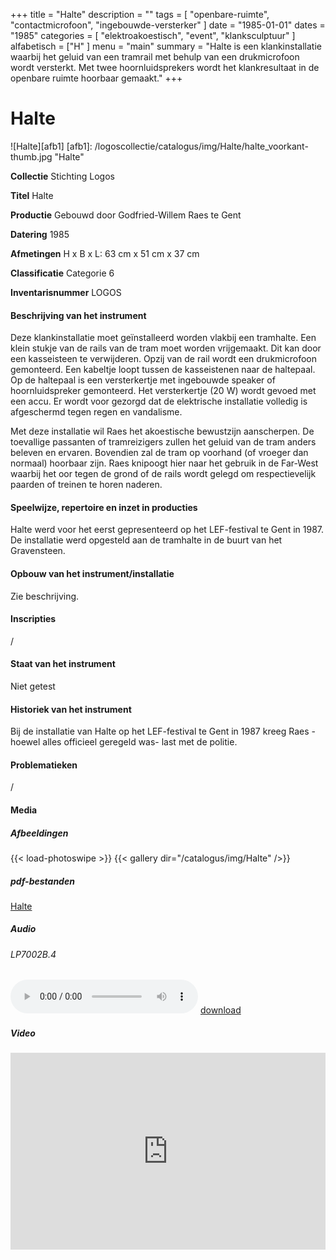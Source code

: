 +++
title = "Halte"
description = ""
tags = [
"openbare-ruimte",
"contactmicrofoon",
"ingebouwde-versterker"
]
date = "1985-01-01"
dates = "1985"
categories = [
    "elektroakoestisch",
    "event",
    "klanksculptuur"
]
alfabetisch = ["H"
]
menu = "main"
summary = "Halte is een klankinstallatie waarbij het geluid van een tramrail met behulp van een drukmicrofoon wordt versterkt. Met twee hoornluidsprekers wordt het klankresultaat in de openbare ruimte hoorbaar gemaakt."
+++

# Halte

![Halte][afb1]
[afb1]: /logoscollectie/catalogus/img/Halte/halte_voorkant-thumb.jpg "Halte"

**Collectie**
Stichting Logos

**Titel**
Halte

**Productie**
Gebouwd door Godfried-Willem Raes te Gent

**Datering**
1985

**Afmetingen**
H x B x L: 63 cm x 51 cm x 37 cm

**Classificatie**
Categorie 6

**Inventarisnummer**
LOGOS

#### Beschrijving van het instrument
Deze klankinstallatie moet geïnstalleerd worden vlakbij een tramhalte. Een klein stukje van de rails van de tram moet worden vrijgemaakt. Dit kan door een kasseisteen te verwijderen. Opzij van de rail wordt een drukmicrofoon gemonteerd. Een kabeltje loopt tussen de kasseistenen naar de haltepaal. Op de haltepaal is een versterkertje met ingebouwde speaker of hoornluidspreker gemonteerd. Het versterkertje (20 W) wordt gevoed met een accu. Er wordt voor gezorgd dat de elektrische installatie volledig is afgeschermd tegen regen en vandalisme.

Met deze installatie wil Raes het akoestische bewustzijn aanscherpen. De toevallige passanten of tramreizigers zullen het geluid van de tram anders beleven en ervaren. Bovendien zal de tram op voorhand (of vroeger dan normaal) hoorbaar zijn. Raes knipoogt hier naar het gebruik in de Far-West waarbij het oor tegen de grond of de rails wordt gelegd om respectievelijk paarden of treinen te horen naderen. 

#### Speelwijze, repertoire en inzet in producties
Halte werd voor het eerst gepresenteerd op het LEF-festival te Gent in 1987. De installatie werd opgesteld aan de tramhalte in de buurt van het Gravensteen.

#### Opbouw van het instrument/installatie
Zie beschrijving.

#### Inscripties
/

#### Staat van het instrument
Niet getest

#### Historiek van het instrument
Bij de installatie van Halte op het LEF-festival te Gent in 1987 kreeg Raes -hoewel alles officieel geregeld was- last met de politie. 

#### Problematieken
/

#### Media
##### Afbeeldingen
{{< load-photoswipe >}}
{{< gallery dir="/catalogus/img/Halte" />}}

##### pdf-bestanden
[Halte](/logoscollectie/catalogus/pdf/Halte/Scan%20Halte.pdf)


##### Audio
###### LP7002B.4
<audio controls>
<source src="/logoscollectie/catalogus/audio/Halte/Halte-proefopname.wav" type="audio/wav">
<source src="/logoscollectie/catalogus/audio/Halte/Halte-proefopname.wav" type="audio/x-wav">
</audio>
<a href="/logoscollectie/catalogus/audio/Halte/Halte-proefopname.wav"><i class="fa fa-download" aria-hidden="true"></i>
download</a>

##### Video
<iframe width="100%" max-width="560" height="315" src="https://www.youtube.com/embed/XuIfSaV2KE4" frameborder="0" allow="accelerometer; autoplay; encrypted-media; gyroscope; picture-in-picture" allowfullscreen></iframe>


